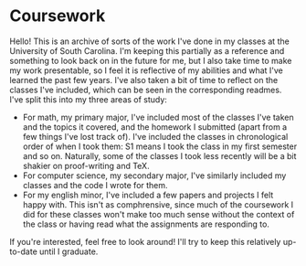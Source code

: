 # Coursework
Hello! This is an archive of sorts of the work I've done in my classes at the University of South Carolina. I'm keeping this partially as a reference and something to look back on in the future for me, but I also take time to make my work presentable, so I feel it is reflective of my abilities and what I've learned the past few years. I've also taken a bit of time to reflect on the classes I've included, which can be seen in the corresponding readmes. I've split this into my three areas of study:

- For math, my primary major, I've included most of the classes I've taken and the topics it covered, and the homework I submitted (apart from a few things I've lost track of). I've included the classes in chronological order of when I took them: S1 means I took the class in my first semester and so on. Naturally, some of the classes I took less recently will be a bit shakier on proof-writing and TeX.
- For computer science, my secondary major, I've similarly included my classes and the code I wrote for them.
- For my english minor, I've included a few papers and projects I felt happy with. This isn't as comphrensive, since much of the coursework I did for these classes won't make too much sense without the context of the class or having read what the assignments are responding to.

If you're interested, feel free to look around! I'll try to keep this relatively up-to-date until I graduate.
